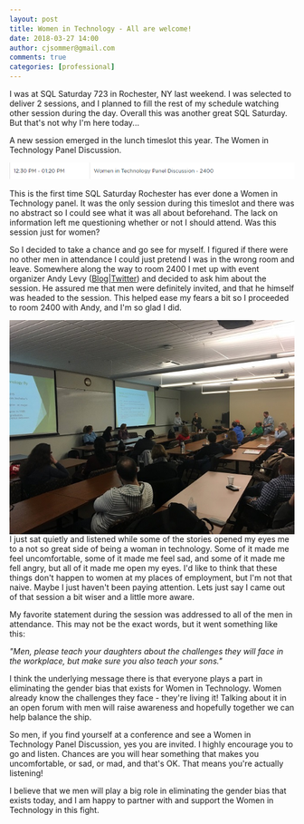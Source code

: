 ```yaml
---
layout: post
title: Women in Technology - All are welcome!
date: 2018-03-27 14:00
author: cjsommer@gmail.com
comments: true
categories: [professional]
---
```

I was at SQL Saturday 723 in Rochester, NY last weekend. I was selected to deliver 2 sessions, and I planned to fill the rest of my schedule watching other session during the day. Overall this was another great SQL Saturday. But that's not why I'm here today...

A new session emerged in the lunch timeslot this year. The Women in Technology Panel Discussion.

![Women in Technology Panel Session](/img/2018/03/wit_session.png)

This is the first time SQL Saturday Rochester has ever done a Women in Technology panel. It was the only session during this timeslot and there was no abstract so I could see what it was all about beforehand. The lack on information left me questioning whether or not I should attend. Was this session just for women? 

[andy_twitter]: https://twitter.com/ALevyInROC
[andy_blog]: https://therestisjustcode.wordpress.com/

So I decided to take a chance and go see for myself. I figured if there were no other men in attendance I could just pretend I was in the wrong room and leave. Somewhere along the way to room 2400 I met up with event organizer Andy Levy ([Blog][andy_blog]&#124;[Twitter][andy_twitter]) and decided to ask him about the session. He assured me that men were definitely invited, and that he himself was headed to the session. This helped ease my fears a bit so I proceeded to room 2400 with Andy, and I'm so glad I did. 

<img src="/img/2018/03/wit_panel.jpg" alt="Women in Technology Panel" align="right">

I just sat quietly and listened while some of the stories opened my eyes me to a not so great side of being a woman in technology. Some of it made me feel uncomfortable, some of it made me feel sad, and some of it made me fell angry, but all of it made me open my eyes. I'd like to think that these things don't happen to women at my places of employment, but I'm not that naive. Maybe I just haven't been paying attention. Lets just say I came out of that session a bit wiser and a little more aware. 

My favorite statement during the session was addressed to all of the men in attendance. This may not be the exact words, but it went something like this:

_"Men, please teach your daughters about the challenges they will face in the workplace, but make sure you also teach your sons."_

I think the underlying message there is that everyone plays a part in eliminating the gender bias that exists for Women in Technology. Women already know the challenges they face - they're living it! Talking about it in an open forum with men will raise awareness and hopefully together we can help balance the ship.

So men, if you find yourself at a conference and see a Women in Technology Panel Discussion, yes you are invited. I highly encourage you to go and listen. Chances are you will hear something that makes you uncomfortable, or sad, or mad, and that's OK. That means you're actually listening! 

I believe that we men will play a big role in eliminating the gender bias that exists today, and I am happy to partner with and support the Women in Technology in this fight. 

